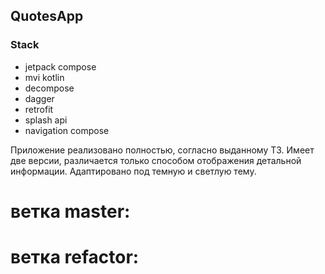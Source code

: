 ## QuotesApp

### Stack
- jetpack compose
- mvi kotlin 
- decompose
- dagger
- retrofit
- splash api
- navigation compose

Приложение реализовано полностью, согласно выданному ТЗ. 
Имеет две версии, различается только способом отображения детальной информации.
Адаптировано под темную и светлую тему.

# ветка master:


# ветка refactor: 






